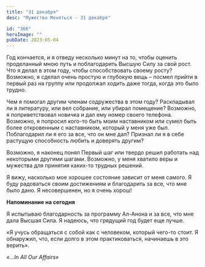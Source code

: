 ```yaml
---
title: "31 декабря"
desc: "Мужество Меняться - 31 декабря"

id: "366"
heroImage: ""
pubDate: 2023-05-04
---
```


Год кончается, и я отведу несколько минут на то, чтобы оценить проделанный
мною путь и поблагодарить Высшую Силу за свой рост. Что я делал в этом году,
чтобы способствовать своему росту? Возможно, я сделал очень простую и глубокую
вещь – посмел прийти в первый раз на группу или продолжал ходить даже тогда,
когда это было трудно.

Чем я помогал другим членам содружества в этом году? Раскладывал ли я
литературу, или вел собрание, или убирал помещение? Возможно, я
поприветствовал новичка и дал ему номер своего телефона. Возможно, я попросил
кого-то быть моим наставником или сумел быть более откровенным с наставником,
который у меня уже был. Поблагодарил ли я его за все, что он мне дал? Признал
ли я в себе растущую способность любить и доверять другим?

Возможно, я наконец понял Первый шаг или твердо решил работать над некоторыми
другими шагами. Возможно, у меня хватило веры и мужества для принятия каких-то
трудных решений.

Я вижу, насколько мое хорошее состояние зависит от меня самого. Я буду
радоваться своим достижениям и благодарить за все, что мне было дано. Я
несовершенен, но я очень хорош!

**Напоминание на сегодня**

Я испытываю благодарность за программу Ал-Анона и за все, что мне дала Высшая
Сила. Я надеюсь, что грядущий год будет еще лучше.

«Я учусь обращаться с собой как с человеком, который чего-то стоит. Я
обнаружил, что, если долго в этом практиковаться, начинаешь в это верить».

_«…In All Our Affairs»_
